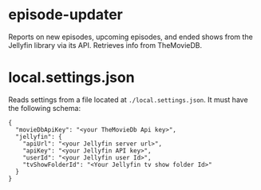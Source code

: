 # episode-updater
Reports on new episodes, upcoming episodes, and ended shows from the Jellyfin library via its API. Retrieves info from TheMovieDB.

# local.settings.json
Reads settings from a file located at `./local.settings.json`. It must have the following schema:

```
{
  "movieDbApiKey": "<your TheMovieDb Api key>",
  "jellyfin": {
    "apiUrl": "<your Jellyfin server url>",
    "apiKey": "<your Jellyfin API key>",
    "userId": "<your Jellyfin user Id>",
    "tvShowFolderId": "<Your Jellyfin tv show folder Id>"
  }
}
```